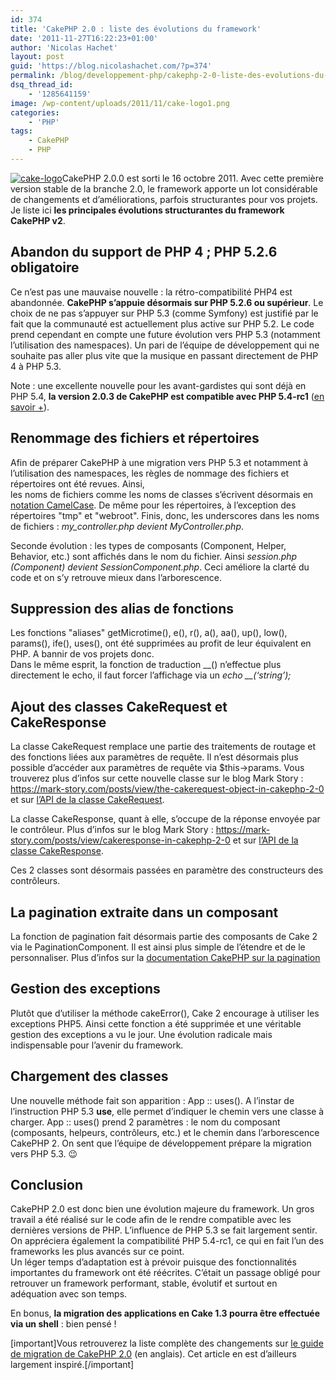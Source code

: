 ```yaml
---
id: 374
title: 'CakePHP 2.0 : liste des évolutions du framework'
date: '2011-11-27T16:22:23+01:00'
author: 'Nicolas Hachet'
layout: post
guid: 'https://blog.nicolashachet.com/?p=374'
permalink: /blog/developpement-php/cakephp-2-0-liste-des-evolutions-du-framework/
dsq_thread_id:
    - '1285641159'
image: /wp-content/uploads/2011/11/cake-logo1.png
categories:
    - 'PHP'
tags:
    - CakePHP
    - PHP
---
```




[![](/wp-content/uploads/2011/11/cake-logo-150x150.png "cake-logo")](/wp-content/uploads/2011/11/cake-logo.png)CakePHP 2.0.0 est sorti le 16 octobre 2011. Avec cette première version stable de la branche 2.0, le framework apporte un lot considérable de changements et d’améliorations, parfois structurantes pour vos projets. Je liste ici **les principales évolutions structurantes du framework CakePHP v2**.

## Abandon du support de PHP 4 ; PHP 5.2.6 obligatoire

Ce n’est pas une mauvaise nouvelle : la rétro-compatibilité PHP4 est abandonnée. **CakePHP s’appuie désormais sur PHP 5.2.6 ou supérieur**. Le choix de ne pas s’appuyer sur PHP 5.3 (comme Symfony) est justifié par le fait que la communauté est actuellement plus active sur PHP 5.2. Le code prend cependant en compte une future évolution vers PHP 5.3 (notamment l’utilisation des namespaces). Un pari de l’équipe de développement qui ne souhaite pas aller plus vite que la musique en passant directement de PHP 4 à PHP 5.3.

Note : une excellente nouvelle pour les avant-gardistes qui sont déjà en PHP 5.4, **la version 2.0.3 de CakePHP est compatible avec PHP 5.4-rc1** ([en savoir +](https://bakery.cakephp.org/articles/lorenzo/2011/11/14/cakephp_2_0_3_out_of_the_oven)).

## Renommage des fichiers et répertoires

Afin de préparer CakePHP à une migration vers PHP 5.3 et notamment à l’utilisation des namespaces, les règles de nommage des fichiers et répertoires ont été revues. Ainsi,  
les noms de fichiers comme les noms de classes s’écrivent désormais en [notation CamelCase](https://fr.wikipedia.org/wiki/CamelCase). De même pour les répertoires, à l’exception des répertoires "tmp" et "webroot". Finis, donc, les underscores dans les noms de fichiers : *my_controller.php devient MyController.php*.

Seconde évolution : les types de composants (Component, Helper, Behavior, etc.) sont affichés dans le nom du fichier. Ainsi *session.php (Component) devient SessionComponent.php*. Ceci améliore la clarté du code et on s’y retrouve mieux dans l’arborescence.

## Suppression des alias de fonctions

Les fonctions "aliases" getMicrotime(), e(), r(), a(), aa(), up(), low(), params(), ife(), uses(), ont été supprimées au profit de leur équivalent en PHP. A bannir de vos projets donc.  
Dans le même esprit, la fonction de traduction __() n’effectue plus directement le echo, il faut forcer l’affichage via un *echo __(‘string’);*

## Ajout des classes CakeRequest et CakeResponse

La classe CakeRequest remplace une partie des traitements de routage et des fonctions liées aux paramètres de requête. Il n’est désormais plus possible d’accéder aux paramètres de requête via $this->params. Vous trouverez plus d’infos sur cette nouvelle classe sur le blog Mark Story : <https://mark-story.com/posts/view/the-cakerequest-object-in-cakephp-2-0> et sur [l’API de la classe CakeRequest](https://api20.cakephp.org/class/cake-request).

La classe CakeResponse, quant à elle, s’occupe de la réponse envoyée par le contrôleur. Plus d’infos sur le blog Mark Story : <https://mark-story.com/posts/view/cakeresponse-in-cakephp-2-0> et sur [l’API de la classe CakeResponse](https://api20.cakephp.org/class/cake-response).

Ces 2 classes sont désormais passées en paramètre des constructeurs des contrôleurs.

## La pagination extraite dans un composant

La fonction de pagination fait désormais partie des composants de Cake 2 via le PaginationComponent. Il est ainsi plus simple de l’étendre et de le personnaliser. Plus d’infos sur la [documentation CakePHP sur la pagination](https://book.cakephp.org/2.0/en/core-libraries/components/pagination.html)

## Gestion des exceptions

Plutôt que d’utiliser la méthode cakeError(), Cake 2 encourage à utiliser les exceptions PHP5. Ainsi cette fonction a été supprimée et une véritable gestion des exceptions a vu le jour. Une évolution radicale mais indispensable pour l’avenir du framework.

## Chargement des classes

Une nouvelle méthode fait son apparition : App :: uses(). A l’instar de l’instruction PHP 5.3 **use**, elle permet d’indiquer le chemin vers une classe à charger. App :: uses() prend 2 paramètres : le nom du composant (composants, helpeurs, contrôleurs, etc.) et le chemin dans l’arborescence CakePHP 2. On sent que l’équipe de développement prépare la migration vers PHP 5.3. 😉

## Conclusion

CakePHP 2.0 est donc bien une évolution majeure du framework. Un gros travail a été réalisé sur le code afin de le rendre compatible avec les dernières versions de PHP. L’influence de PHP 5.3 se fait largement sentir. On appréciera également la compatibilité PHP 5.4-rc1, ce qui en fait l’un des frameworks les plus avancés sur ce point.  
Un léger temps d’adaptation est à prévoir puisque des fonctionnalités importantes du framework ont été réécrites. C’était un passage obligé pour retrouver un framework performant, stable, évolutif et surtout en adéquation avec son temps.

En bonus, <b>la migration des applications en Cake 1.3 pourra être effectuée via un shell</b> : bien pensé !

[important]Vous retrouverez la liste complète des changements sur [le guide de migration de CakePHP 2.0](https://book.cakephp.org/2.0/en/appendices/2-0-migration-guide.html) (en anglais). Cet article en est d’ailleurs largement inspiré.[/important]

